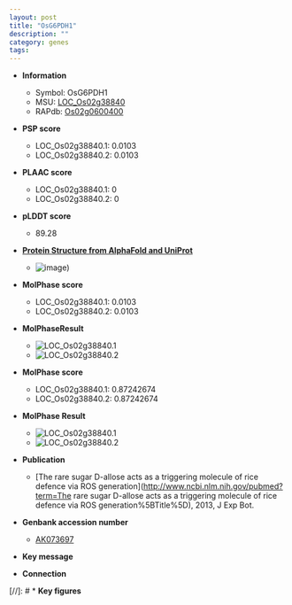 ```yaml
---
layout: post
title: "OsG6PDH1"
description: ""
category: genes
tags: 
---
```


* **Information**  
    + Symbol: OsG6PDH1  
    + MSU: [LOC_Os02g38840](http://rice.plantbiology.msu.edu/cgi-bin/ORF_infopage.cgi?orf=LOC_Os02g38840)  
    + RAPdb: [Os02g0600400](http://rapdb.dna.affrc.go.jp/viewer/gbrowse_details/irgsp1?name=Os02g0600400)  

* **PSP score**  
    + LOC_Os02g38840.1: 0.0103 
    + LOC_Os02g38840.2: 0.0103 

* **PLAAC score**  
    + LOC_Os02g38840.1: 0 
    + LOC_Os02g38840.2: 0 

* **pLDDT score**
    + 89.28

* **[Protein Structure from AlphaFold and UniProt](https://www.uniprot.org/uniprotkb/Q0DZS9/entry#structure)**
    + ![image](https://ricepsp.github.io/images/Q0/AF-Q0DZS9-F1.png))

* **MolPhase score**
    + LOC_Os02g38840.1: 0.0103
    + LOC_Os02g38840.2: 0.0103

* **MolPhaseResult**
    + ![LOC_Os02g38840.1](https://ricepsp.github.io/pictures/LOC_Os02g/LOC_Os02g38840.1.png)
    + ![LOC_Os02g38840.2](https://ricepsp.github.io/pictures/LOC_Os02g/LOC_Os02g38840.2.png)

* **MolPhase score**
    + LOC_Os02g38840.1: 0.87242674
    + LOC_Os02g38840.2: 0.87242674

* **MolPhase Result**
    + ![LOC_Os02g38840.1](https://304243504.github.io/Pictures/LOC_Os02g/LOC_Os02g38840.1.png)
    + ![LOC_Os02g38840.2](https://304243504.github.io/Pictures/LOC_Os02g/LOC_Os02g38840.2.png)

* **Publication**  
    + [The rare sugar D-allose acts as a triggering molecule of rice defence via ROS generation](http://www.ncbi.nlm.nih.gov/pubmed?term=The rare sugar D-allose acts as a triggering molecule of rice defence via ROS generation%5BTitle%5D), 2013, J Exp Bot.

* **Genbank accession number**  
    + [AK073697](http://www.ncbi.nlm.nih.gov/nuccore/AK073697)

* **Key message**  

* **Connection**  

[//]: # * **Key figures**  


